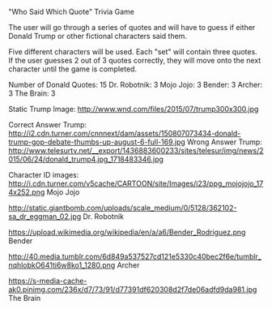 "Who Said Which Quote" Trivia Game

The user will go through a series of quotes and will have to guess if either Donald Trump or other fictional characters said them.

Five different characters will be used. Each "set" will contain three quotes. If the user guesses 2 out of 3 quotes correctly, they will move onto the next character until the game is completed.

Number of Donald Quotes: 15
Dr. Robotnik: 3
Mojo Jojo: 3
Bender: 3
Archer: 3
The Brain: 3




Static Trump Image:
http://www.wnd.com/files/2015/07/trump300x300.jpg


Correct Answer Trump:
http://i2.cdn.turner.com/cnnnext/dam/assets/150807073434-donald-trump-gop-debate-thumbs-up-august-6-full-169.jpg
Wrong Answer Trump:
http://www.telesurtv.net/__export/1436883600233/sites/telesur/img/news/2015/06/24/donald_trump4.jpg_1718483346.jpg




Character ID images:
http://i.cdn.turner.com/v5cache/CARTOON/site/Images/i23/ppg_mojojojo_174x252.png   Mojo Jojo

http://static.giantbomb.com/uploads/scale_medium/0/5128/362102-sa_dr_eggman_02.jpg Dr. Robotnik

https://upload.wikimedia.org/wikipedia/en/a/a6/Bender_Rodriguez.png Bender

http://40.media.tumblr.com/6d849a537527cd121e5330c40bec2f6e/tumblr_nqhlobkO641ti6w8ko1_1280.png Archer

https://s-media-cache-ak0.pinimg.com/236x/d7/73/91/d77391df620308d2f7de06adfd9da981.jpg The Brain
